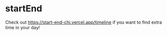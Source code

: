 # startEnd

Check out https://start-end-chi.vercel.app/timeline if you want to find extra time in your day!
